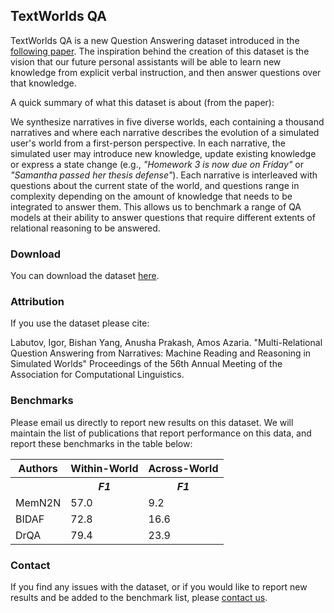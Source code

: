 ## TextWorlds QA

TextWorlds QA is a new Question Answering dataset introduced in the [following paper](PersonalNarrativeQA.pdf). The inspiration behind the creation of this dataset is the vision that our future personal assistants will be able to learn new knowledge from explicit verbal instruction, and then answer questions over that knowledge. 

A quick summary of what this dataset is about (from the paper):

We synthesize narratives in five diverse worlds, each containing a thousand narratives and where each narrative describes the evolution of a simulated user's world from a first-person perspective. In each narrative, the simulated user may introduce new knowledge, update existing knowledge or express a state change (e.g., *"Homework 3 is now due on Friday"* or *"Samantha passed her thesis defense"*). Each narrative is interleaved with questions about the current state of the world, and questions range in complexity depending on the amount of knowledge that needs to be integrated to answer them. This allows us to benchmark a range of QA models at their ability to answer questions that require different extents of relational reasoning to be answered.

### Download 

You can download the dataset [here](https://conversationalmlcourse.bitbucket.io/datasets/stories_dataset.tar.gz).

### Attribution

If you use the dataset please cite:

Labutov, Igor, Bishan Yang, Anusha Prakash, Amos Azaria. "Multi-Relational Question Answering from Narratives: Machine Reading and Reasoning in Simulated Worlds" Proceedings of the 56th Annual Meeting of the Association for Computational Linguistics.

### Benchmarks 

Please email us directly to report new results on this dataset. We will maintain the list of publications that report performance on this data, and report these benchmarks in the table below:

<table>
  <tr>
    <th>Authors</th><th colspan="1">Within-World</th><th colspan="1">Across-World</th>
  </tr>
  <tr>
    <th></th>
    <th><i>F1</i></th>
    <th><i>F1</i></th>
  </tr>  
  <tr>
    <td>MemN2N</td>
    <td>57.0</td>
    <td>9.2</td>
  </tr>
  <tr>
    <td>BIDAF</td>
    <td>72.8</td>
    <td>16.6</td>
  </tr>
  <tr>
    <td>DrQA</td>
    <td>79.4</td>
    <td>23.9</td>
  </tr>
</table>

### Contact

If you find any issues with the dataset, or if you would like to report new results and be added to the benchmark list, please [contact us](igor.labutov@laer.ai).
